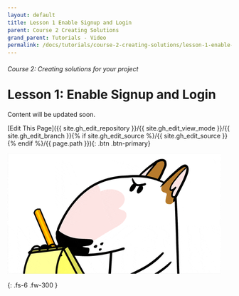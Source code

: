 ```yaml
---
layout: default
title: Lesson 1 Enable Signup and Login
parent: Course 2 Creating Solutions
grand_parent: Tutorials - Video
permalink: /docs/tutorials/course-2-creating-solutions/lesson-1-enable-signup-and-login
---
```

<h6>Course 2: Creating solutions for your project</h6>
<h1 style="margin-top:0">Lesson 1: Enable Signup and Login</h1>


Content will be updated soon.

[Edit This Page]({{ site.gh_edit_repository }}/{{ site.gh_edit_view_mode }}/{{ site.gh_edit_branch }}{% if site.gh_edit_source %}/{{ site.gh_edit_source }}{% endif %}/{{ page.path }}){: .btn .btn-primary}


![Be the First](/assets/images/blank-page.gif)


{: .fs-6 .fw-300 }